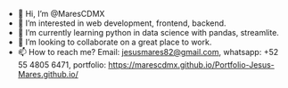 - 👋 Hi, I’m @MaresCDMX
- 👀 I’m interested in web development, frontend, backend.
- 🌱 I’m currently learning python in data science with pandas, streamlite.
- 💞️ I’m looking to collaborate on a great place to work.
- 📫 How to reach me? Email: jesusmares82@gmail.com, whatsapp: +52 55 4805 6471, portfolio: https://marescdmx.github.io/Portfolio-Jesus-Mares.github.io/

<!---
MaresCDMX/MaresCDMX is a ✨ special ✨ repository because its `README.md` (this file) appears on your GitHub profile.
You can click the Preview link to take a look at your changes.
--->

